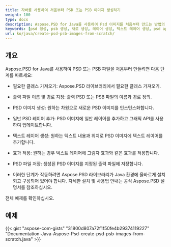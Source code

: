 ```yaml
---
title: 자바를 사용하여 처음부터 PSD 또는 PSB 이미지 생성하기
weight: 100
type: docs
description: Aspose.PSD for Java를 사용하여 Psd 이미지를 처음부터 만드는 방법의 예제
keywords: [psd 생성, psb 생성, 새로 생성, 레이어 생성, 텍스트 레이어 생성, psd api, 자바, 코드 샘플]
url: ko/java/create-psd-psb-images-from-scratch/
---
```


## **개요**
Aspose.PSD for Java를 사용하여 PSD 또는 PSB 파일을 처음부터 만들려면 다음 단계를 따르세요:

- 필요한 클래스 가져오기: Aspose.PSD 라이브러리에서 필요한 클래스 가져오기.

- 출력 파일 이름 및 경로 지정: 출력 PSD 또는 PSB 파일의 이름과 경로 정의.

- PSD 이미지 생성: 원하는 차원으로 새로운 PSD 이미지를 인스턴스화합니다.

- 일반 PSD 레이어 추가: PSD 이미지에 일반 레이어를 추가하고 그래픽 API를 사용하여 업데이트합니다.

- 텍스트 레이어 생성: 원하는 텍스트 내용과 위치로 PSD 이미지에 텍스트 레이어를 추가합니다.

- 효과 적용: 원하는 경우 텍스트 레이어에 그림자 효과와 같은 효과를 적용합니다.

- PSD 파일 저장: 생성된 PSD 이미지를 지정된 출력 파일에 저장합니다.

- 이러한 단계가 작동하려면 Aspose.PSD 라이브러리가 Java 환경에 올바르게 설치되고 구성되어 있어야 합니다. 자세한 설치 및 사용법 안내는 공식 Aspose.PSD 설명서를 참조하십시오.

전체 예제를 확인하십시오.

## **예제**
{{< gist "aspose-com-gists" "31800d807a72f1f50fe4b29374119227" "Documentation-Java-Aspose-Psd-create-psd-psb-images-from-scratch.java" >}}
